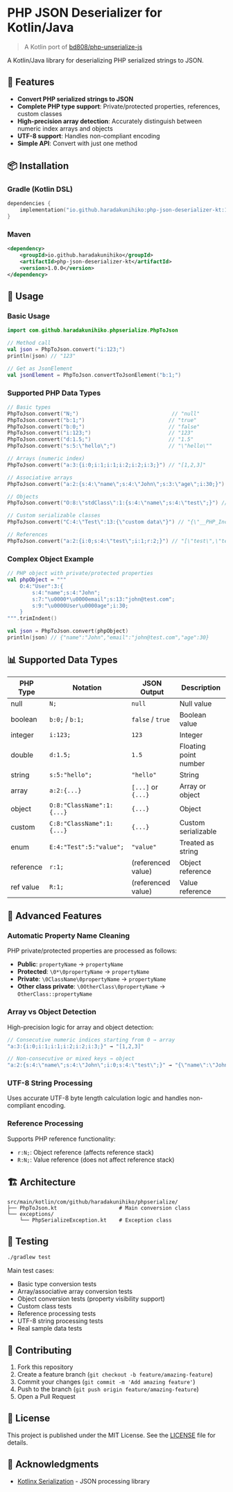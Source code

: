 # PHP JSON Deserializer for Kotlin/Java

> A Kotlin port of [bd808/php-unserialize-js](https://github.com/bd808/php-unserialize-js)

A Kotlin/Java library for deserializing PHP serialized strings to JSON.

## 🚀 Features

- **Convert PHP serialized strings to JSON**
- **Complete PHP type support**: Private/protected properties, references, custom classes
- **High-precision array detection**: Accurately distinguish between numeric index arrays and objects
- **UTF-8 support**: Handles non-compliant encoding
- **Simple API**: Convert with just one method

## 📦 Installation

### Gradle (Kotlin DSL)
```kotlin
dependencies {
    implementation("io.github.haradakunihiko:php-json-deserializer-kt:1.0.0")
}
```

### Maven
```xml
<dependency>
    <groupId>io.github.haradakunihiko</groupId>
    <artifactId>php-json-deserializer-kt</artifactId>
    <version>1.0.0</version>
</dependency>
```

## 🔧 Usage

### Basic Usage

```kotlin
import com.github.haradakunihiko.phpserialize.PhpToJson

// Method call
val json = PhpToJson.convert("i:123;")
println(json) // "123"

// Get as JsonElement
val jsonElement = PhpToJson.convertToJsonElement("b:1;")
```

### Supported PHP Data Types

```kotlin
// Basic types
PhpToJson.convert("N;")                              // "null"
PhpToJson.convert("b:1;")                           // "true"
PhpToJson.convert("b:0;")                           // "false"
PhpToJson.convert("i:123;")                         // "123"
PhpToJson.convert("d:1.5;")                         // "1.5"
PhpToJson.convert("s:5:\"hello\";")                 // "\"hello\""

// Arrays (numeric index)
PhpToJson.convert("a:3:{i:0;i:1;i:1;i:2;i:2;i:3;}") // "[1,2,3]"

// Associative arrays
PhpToJson.convert("a:2:{s:4:\"name\";s:4:\"John\";s:3:\"age\";i:30;}") // "{\"name\":\"John\",\"age\":30}"

// Objects
PhpToJson.convert("O:8:\"stdClass\":1:{s:4:\"name\";s:4:\"test\";}") // "{\"name\":\"test\"}"

// Custom serializable classes
PhpToJson.convert("C:4:\"Test\":13:{\"custom data\"}") // "{\"__PHP_Incomplete_Class_Name\":\"Test\",\"serialized\":\"\\\"custom data\\\"\"}"

// References
PhpToJson.convert("a:2:{i:0;s:4:\"test\";i:1;r:2;}") // "[\"test\",\"test\"]"
```

### Complex Object Example

```kotlin
// PHP object with private/protected properties
val phpObject = """
    O:4:"User":3:{
        s:4:"name";s:4:"John";
        s:7:"\u0000*\u0000email";s:13:"john@test.com";
        s:9:"\u0000User\u0000age";i:30;
    }
""".trimIndent()

val json = PhpToJson.convert(phpObject)
println(json) // {"name":"John","email":"john@test.com","age":30}
```

## 📊 Supported Data Types

| PHP Type | Notation | JSON Output | Description |
|----------|----------|-------------|-------------|
| null | `N;` | `null` | Null value |
| boolean | `b:0;` / `b:1;` | `false` / `true` | Boolean value |
| integer | `i:123;` | `123` | Integer |
| double | `d:1.5;` | `1.5` | Floating point number |
| string | `s:5:"hello";` | `"hello"` | String |
| array | `a:2:{...}` | `[...]` or `{...}` | Array or object |
| object | `O:8:"ClassName":1:{...}` | `{...}` | Object |
| custom | `C:8:"ClassName":1:{...}` | `{...}` | Custom serializable |
| enum | `E:4:"Test":5:"value";` | `"value"` | Treated as string |
| reference | `r:1;` | (referenced value) | Object reference |
| ref value | `R:1;` | (referenced value) | Value reference |

## 🔧 Advanced Features

### Automatic Property Name Cleaning

PHP private/protected properties are processed as follows:

- **Public**: `propertyName` → `propertyName`
- **Protected**: `\0*\0propertyName` → `propertyName`
- **Private**: `\0ClassName\0propertyName` → `propertyName`
- **Other class private**: `\0OtherClass\0propertyName` → `OtherClass::propertyName`

### Array vs Object Detection

High-precision logic for array and object detection:

```kotlin
// Consecutive numeric indices starting from 0 → array
"a:3:{i:0;i:1;i:1;i:2;i:2;i:3;}" → "[1,2,3]"

// Non-consecutive or mixed keys → object
"a:2:{s:4:\"name\";s:4:\"John\";i:0;s:4:\"test\";}" → "{\"name\":\"John\",\"0\":\"test\"}"
```

### UTF-8 String Processing

Uses accurate UTF-8 byte length calculation logic and handles non-compliant encoding.

### Reference Processing

Supports PHP reference functionality:
- `r:N;`: Object reference (affects reference stack)
- `R:N;`: Value reference (does not affect reference stack)

## 🏗️ Architecture

```
src/main/kotlin/com/github/haradakunihiko/phpserialize/
├── PhpToJson.kt                    # Main conversion class
└── exceptions/
    └── PhpSerializeException.kt    # Exception class
```

## 🧪 Testing

```bash
./gradlew test
```

Main test cases:
- Basic type conversion tests
- Array/associative array conversion tests
- Object conversion tests (property visibility support)
- Custom class tests
- Reference processing tests
- UTF-8 string processing tests
- Real sample data tests

## 🤝 Contributing

1. Fork this repository
2. Create a feature branch (`git checkout -b feature/amazing-feature`)
3. Commit your changes (`git commit -m 'Add amazing feature'`)
4. Push to the branch (`git push origin feature/amazing-feature`)
5. Open a Pull Request

## 📄 License

This project is published under the MIT License. See the [LICENSE](LICENSE) file for details.

## 🙏 Acknowledgments

- [Kotlinx Serialization](https://github.com/Kotlin/kotlinx.serialization) - JSON processing library

